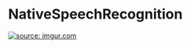 # NativeSpeechRecognition

<a href="https://imgur.com/3aH2xds"><img src="https://i.imgur.com/3aH2xds.gif" title="source: imgur.com" /></a>
